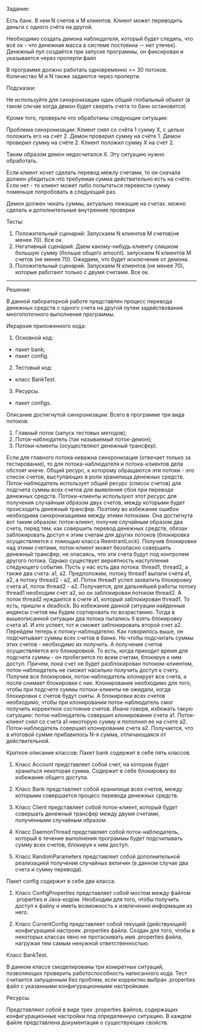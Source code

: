 Задание:

Есть банк. В нем N счетов и M клиентов.
Клиент может переводить деньги с одного счёта на другой.

Необходимо создать демона наблюдателя, который будет следить, что всё ок - что денежная масса в системе постоянна -- нет утечек). Денежный пул создаётся при запуске программы, он фиксирован и указывается через проперти файл

В программе должно работать одновременно >= 30 потоков. Количество M и N также задаются через проперти.

Подсказки:

Не используйте для синхронизации один общий глобальный объект (в таком слкчае когда демон будет сверять счета то банк остановится)


Кроме того, проверьте что обработаны следующие ситуации:

Проблема синхронизации:
Клиент снял со счёта 1 сумму X, с целью положить его на счёт 2.
Демон проверил сумму на счёте 1.
Демон проверил сумму на счёте 2.
Клиент положил сумму X на счёт 2.

Таким образом демон недосчитался X. Эту ситуацию нужно обработать.

Если клиент хочет сделать перевод межлу счетами, то он сначала должен убедиться что требуемая сумма действительно есть на счёте. Если нет - то клиент может либо попытаться перевести сумму поменьше попробовать в следующий раз.

Демон должен чекать суммы, актуально лежащие на счетах. можно сделать и дополнительные внутренние проверки

Тесты:
1. Положительный сценарий:
Запускаем N клиентов M счетов(не менее 70). Все ок.
2. Негативный сценарий:
Даем какому-нибудь клиенту слишком большую сумму (больше общего amount). запускаем N клиентов  М счетов (не менее 70). Ожидаем, что будет исключение от демона.
3. Положительный сценарий. 
Запускаем N клиентов (не менее 70), которые работают только с двумя счетами. Все ок.



----------------------------------------------------------------------------------------------------------------------------

Решение:

В данной лабораторной работе представлен процесс перевода денежных средств с одного счета на другой путем задействования многопоточного выполнения программы.

Иерархия приложенного кода:

1) Основной код:
- пакет bank;
- пакет config.

2) Тестовый код:
- класс BankTest.

3) Ресурсы.
- пакет configs.

Описание достигнутой синхронизации:
Всего в программе три вида потоков:
1) Главный поток (запуск тестовых методов);
2) Поток-наблюдатель (так называемый поток-демон);
3) Потоки-клиенты (осуществляют денежный трансфер).

Если для главного потока неважна синхронизация (отвечает только за тестирование), то для потока-наблюдателя и потока-клиентов дела обстоят иначе. Общий ресурс, к которому обращаются эти потоки - это список счетов, выступающих в роли хранилища денежных средств. Поток-наблюдатель использует общий ресурс (список счетов) для подсчета суммы всех счетов для выявления сбоя при переводе денежных средств. Потоки-клиенты используют этот ресурс для получения случайным образом двух счетов, между которыми будет происходить денежный трансфер. Поэтому во избежание ошибок необходима синхронизациями между этими потоками. Она достигнута вот таким образом: поток-клиент, получив случайным образом два счета, перед тем, как совершить перевод денежных средств, обязан заблокировать доступ к этим счетам для других потоков (блокировка осуществляется с помощью класса ReentrantLock). Получив блокировки над этими счетами, поток-клиент может безопасно совершить денежный трансфер, не опасаясь, что эти счета будут под контролем другого потока. Однако существует вероятность наступления следующего события. Пусть у нас есть два потока: thread1, thread2, а также два счета: a1, a2. Предположим, потоку thread1 выпали счета a1, a2, а потоку thread2 - a2, a1. Поток thread1 успел захватить блокировку счета a1, поток thread2 - a2. Получается, для дальнейшей работы потоку thread1 необходим счет a2, но он заблокирован потоком thread2. А поток thread2 нуждается в счете a1, который заблокирован thread1. То есть, пришли к deadlock. Во избежание данной ситуации найденные индексы счетов мы будем сортировать по возрастанию. Тогда в вышеописанной ситуации два потока пытались б взять блокировку счета a1. И кто успеет, тот и сможет заблокировать второй счет a2.
Перейдем теперь к потоку-наблюдателю. Как говорилось выше, он подсчитывает суммы всех счетов в банке. Но чтобы подсчитать суммы этих счетов - необходимо их получить. А получение счетов осуществляется его блокировкой. То есть, когда приходит время для подсчета суммы - он пробегается по всем счетам, блокируя к ним доступ. Причем, пока счет не будет разблокирован потоком-клиентом, поток-наблюдатель не сможет насильно получить доступ к счету. Получив все блокировки, поток-наблюдатель клонирует все счета, а после снимает блокировки с них. Клонирование необходимо для того, чтобы при подсчете суммы потоки-клиенты не ожидали, когда блокировки с счетов будут сняты. А блокировки всех счетов необходимо, чтобы при клонировании поток-наблюдатель смог получить корректное состояние счетов. Иначе говоря, избежать такую ситуацию: поток-наблюдатель совершил клонирование счета a1. Поток-клиент снял со счета a1 некоторую сумму и пополнил ее на счете a2. Поток-наблюдатель совершил клонирование счета a2. Получается, что в итоговой сумме прибавилось N-я сумма, отличающаяся от действительной.

Краткое описание классов:
Пакет bank содержит в себе пять классов.

1) Класс Account представляет собой счет, на котором будет храниться некоторая сумма. Содержит в себе блокировку во избежание общего доступа.

2) Класс Bank представляет собой хранилище всех счетов, между которыми совершается процесс перевода денежных средств.

3) Класс Client представляет собой поток-клиент, который будет совершать денежный трансфер между двумя счетами, полученными случайным образом.

4) Класс DaemonThread представляет собой поток-наблюдатель, который в течение выполнения программы будет подсчитывать сумму всех счетов, блокируя к ним доступ.

5) Класс RandomParameters представляет собой дополнительной реализацией получения случайных величин (в данном случае два счета и сумму перевода).

Пакет config содержит в себе два класса.

1) Класс ConfigProperties представляет собой мостом между файлом .properties и Java-кодом. Необходим для того, чтобы получить доступ к файлу и иметь возможность к извлечению информации из него.

2) Класс CurrentConfig представляет собой текущей (действующей) конфигурацией настроек .properties файла. Создан для того, чтобы в некоторых классах явно не протаскивать имя .properties файла, нагружая тем самым ненужной ответственностью.

Класс BankTest.

В данном классе смоделированы три конкретных ситуаций, позволяющих проверить работоспособность написанного кода. Тест считается запущенным без проблем, если корректно выбран .properties файл с указанными конфигурационными настройками.

Ресурсы.

Представляют собой в виде трех .properties файлов, содержащих конфигурационные настройки под определенную ситуацию. В каждом файле представлена документация о существующих свойств.
